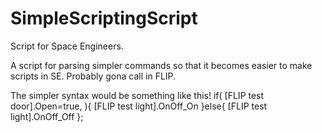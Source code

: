 # SimpleScriptingScript
Script for Space Engineers.

A script for parsing simpler commands so that it becomes easier to make scripts in SE.
Probably gona call in FLIP.

The simpler syntax would be something like this!
if(
[FLIP test door].Open=true,
){
[FLIP test light].OnOff_On
}else{
[FLIP test light].OnOff_Off
};